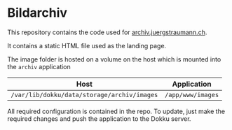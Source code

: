 # Bildarchiv

This repository contains the code used for [archiv.juergstraumann.ch](https://archiv.juergstraumann.ch/).

It contains a static HTML file used as the landing page.

The image folder is hosted on a volume on the host which is mounted into the `archiv` application

| Host | Application |
|---|---|
| `/var/lib/dokku/data/storage/archiv/images` | `/app/www/images` |

All required configuration is contained in the repo. To update, just make the required changes and push the application to the Dokku server.
